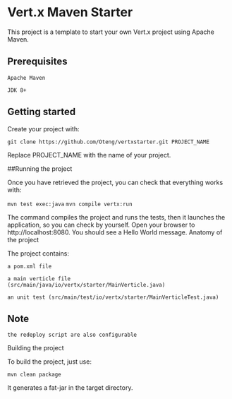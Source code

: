 # Vert.x Maven Starter

This project is a template to start your own Vert.x project using Apache Maven.

## Prerequisites

    Apache Maven

    JDK 8+

## Getting started

Create your project with:

`git clone https://github.com/Oteng/vertxstarter.git PROJECT_NAME`

Replace PROJECT_NAME with the name of your project.


##Running the project

Once you have retrieved the project, you can check that everything works with:

`mvn test exec:java`
`mvn compile vertx:run`

The command compiles the project and runs the tests, then it launches the application, so you can check by yourself. Open your browser to http://localhost:8080. You should see a Hello World message.
Anatomy of the project

The project contains:

    a pom.xml file

    a main verticle file (src/main/java/io/vertx/starter/MainVerticle.java)

    an unit test (src/main/test/io/vertx/starter/MainVerticleTest.java)


## Note
	the redeploy script are also configurable
Building the project

To build the project, just use:

`mvn clean package`

It generates a fat-jar in the target directory.
